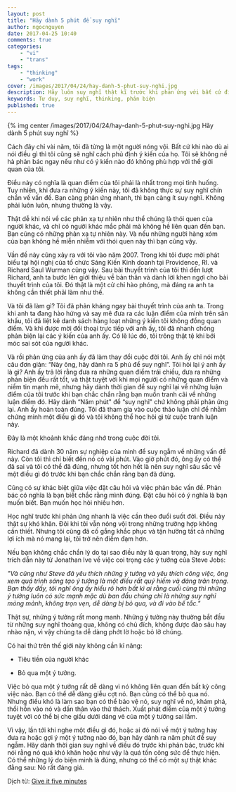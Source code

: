 ```yaml
---
layout: post
title: "Hãy dành 5 phút để suy nghĩ"
author: ngocnguyen
date: 2017-04-25 10:40
comments: true
categories:
    - "vi"
    - "trans"
tags:
    - "thinking"
    - "work"
cover: /images/2017/04/24/hay-danh-5-phut-suy-nghi.jpg
description: Hãy luôn suy nghĩ thật kĩ trước khi phản ứng với bất cứ điều gì.
keywords: Tư duy, suy nghĩ, thinking, phản biện
published: true
---
```


{% img center /images/2017/04/24/hay-danh-5-phut-suy-nghi.jpg Hãy dành 5 phút suy nghĩ %}

Cách đây chỉ vài năm, tôi đã từng là một người nóng vội. Bất cứ khi nào dù ai nói điều gì thì tôi cũng sẽ nghĩ cách phủ định ý kiến của họ. Tôi sẽ không nề hà phản bác ngay nếu như có ý kiến nào đó không phù hợp với thế giới quan của tôi.

Điều này có nghĩa là quan điểm của tôi phải là nhất trong mọi tình huống. Tuy nhiên, khi đưa ra những ý kiến này, tôi đã không thực sự suy nghĩ chín chắn về vấn đề. Bạn càng phản ứng nhanh, thì bạn càng ít suy nghĩ. Không phải luôn luôn, nhưng thường là vậy.

Thật dễ khi nói về các phản xạ tự nhiên như thể chúng là thói quen của người khác, và chỉ có người khác mắc phải mà không hề liên quan đến bạn. Bạn cũng có những phản xạ tự nhiên này. Và nếu những người hàng xóm của bạn không hề miễn nhiễm với thói quen này thì bạn cũng vậy.

<!-- more -->

Vần đề này cũng xảy ra với tôi vào năm 2007. Trong khi tôi được mời phát biểu tại hội nghị của tổ chức Sáng Kiến Kinh doanh tại Providence, RI. và Richard Saul Wurman cũng vậy. Sau bài thuyết trình của tôi thì đến lượt Richard, anh ta bước lên giới thiệu về bản thân và dành lời khen ngợi cho bài thuyết trình của tôi. Đó thật là một cử chỉ hào phóng, mà đáng ra anh ta không cần thiết phải làm như thế.

Và tôi đã làm gì? Tôi đã phản kháng ngay bài thuyết trình của anh ta. Trong khi anh ta đang hào hứng và say mê đưa ra các luận điểm của mình trên sân khấu, tôi đã liệt kê danh sách hàng loạt những ý kiến tôi không đồng quan điểm. Và khi được mời đối thoại trực tiếp với anh ấy, tôi đã nhanh chóng phản biện lại các ý kiến của anh ấy. Có lẽ lúc đó, tôi trông thật tệ khi bới móc sai sót của người khác.

Và rồi phản ứng của anh ấy đã làm thay đổi cuộc đời tôi. Anh ấy chỉ nói một câu đơn giản: “Này ông, hãy dành ra 5 phú để suy nghĩ”. Tôi hỏi lại ý anh ấy là gì? Anh ấy trả lời rằng đưa ra những quan điểm trái chiều, đưa ra những phản biện đều rất tốt, và thật tuyệt vời khi mọi người có những quan điểm và niềm tin mạnh mẽ, nhưng hãy dành thời gian để suy nghĩ lại về những luận điểm của tôi trước khi bạn chắc chắn rằng bạn muốn tranh cãi về những luận điểm đó. Hãy dành “Năm phút" để “suy nghĩ" chứ không phải phản ứng lại. Anh ấy hoàn toàn đúng. Tôi đã tham gia vào cuộc thảo luận chỉ để nhằm chứng minh một điều gì đó và tôi không thể học hỏi gì từ cuộc tranh luận này.

Đây là một khoảnh khắc đáng nhớ trong cuộc đời tôi.

Richard đã dành 30 năm sự nghiệp của mình để suy ngẫm về những vấn đề này. Còn tôi thì chỉ biết đến nó có vài phút. Vào giờ phút đó, ông ấy có thể đã sai và tôi có thể đã đúng, nhưng tốt hơn hết là nên suy nghĩ sâu sắc về một điều gì đó trước khi bạn chắc chắn rằng bạn đã đúng.

Cũng có sự khác biệt giữa việc đặt câu hỏi và việc phản bác vấn đề. Phản bác có nghĩa là bạn biết chắc rằng mình đúng. Đặt câu hỏi có ý nghĩa là bạn muốn biết. Bạn muốn học hỏi nhiều hơn.

Học nghĩ trước khi phản ứng nhanh là việc cần theo đuổi suốt đời. Điều này thật sự khó khăn. Đôi khi tôi vẫn nóng vội trong những trường hợp không cần thiết. Nhưng tôi cũng đã cố gắng khắc phục và tận hưởng tất cả những lợi ích mà nó mang lại, tôi trở nên điềm đạm hơn.

Nếu bạn không chắc chắn lý do tại sao điều này là quan trọng, hãy suy nghĩ trích dẫn này từ Jonathan Ive về việc coi trọng các ý tưởng của Steve Jobs:

*"Và cũng như Steve đã yêu thích những ý tưởng và yêu thích công việc, ông  xem quá trình sáng tạo ý tưởng là một điều rất quý hiếm và đáng trân trọng. Bạn thấy đấy, tôi nghĩ ông ấy hiểu rõ hơn bất kì ai rằng cuối cùng thì những ý tưởng luôn có sức mạnh mặc dù ban đầu chúng chỉ là những suy nghĩ mỏng mảnh, không trọn vẹn, dễ dàng bị bỏ qua, và đi vào bế tắc."*

Thật sự, những ý tưởng rất mong manh. Những ý tưởng này thường bắt đầu từ những suy nghĩ thoáng qua, không có chủ đích, không được đào sâu hay nhào nặn, vì vậy chúng ta dễ dàng phớt lờ hoặc bỏ lỡ chúng.

Có hai thứ trên thế giới này không cần kĩ năng:

- Tiêu tiền của người khác

- Bỏ qua một ý tưởng.

Việc bỏ qua một ý tưởng rất dễ dàng vì nó không liên quan đến bất kỳ công việc nào. Bạn có thể dễ dàng giễu cợt nó. Bạn cũng có thể bỏ qua nó. Nhưng điều khó là làm sao bạn có thể bảo vệ nó, suy nghĩ về nó, khám phá, thổi hồn vào nó và dấn thân vào thử thách. Xuất phát điểm của một ý tưởng tuyệt vời có thể bị che giấu dưới dáng vẻ của một ý tưởng sai lầm.

Vì vậy, lần tới khi nghe một điều gì đó, hoặc ai đó nói về một ý tưởng hay đưa ra hoặc gợi ý một ý tưởng nào đó, bạn hãy dành ra năm phút để suy ngẫm. Hãy dành thời gian suy nghĩ về điều đó trước khi phản bác, trước khi nói rằng nó quá khó khăn hoặc như vậy là quá tốn công sức để thực hiện. Có thể những lý do biện minh là đúng, nhưng có thể có một sự thật khác đằng sau: Nó rất đáng giá. 

Dịch từ: [Give it five minutes](https://signalvnoise.com/posts/3124-give-it-five-minutes)